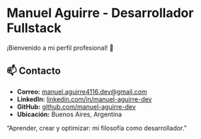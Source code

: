 # Manuel Aguirre - Desarrollador Fullstack

¡Bienvenido a mi perfil profesional! 👋 

## 📫 Contacto

- **Correo:** manuel.aguirre4116.dev@gmail.com  
- **LinkedIn:** [linkedin.com/in/manuel-aguirre-dev](https://linkedin.com/in/manuel-aguirre-dev)  
- **GitHub:** [github.com/manuel-aguirre-dev](https://github.com/manuel-aguirre-dev)  
- **Ubicación:** Buenos Aires, Argentina

“Aprender, crear y optimizar: mi filosofía como desarrollador.”  